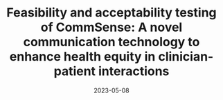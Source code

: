 ---
title: "Feasibility and acceptability testing of CommSense: A novel communication technology to enhance health equity in clinician-patient interactions"
collection: publications
category: manuscripts
excerpt: 'LeBaron, V., Flickinger, T., Ling, D., Lee, D., Edwards, J., Tewari, A., Wang, Z., Barnes, L'
date: 2023-05-08
venue: 'Digital Health'
paperurl: 'https://journals.sagepub.com/doi/10.1177/20552076231184991'
---